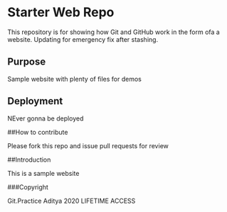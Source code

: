 # Starter Web Repo

This repository is for showing how Git and GitHub work
in the form ofa a website. Updating for emergency fix after stashing. 

## Purpose

Sample website with plenty of files for demos

## Deployment
NEver gonna be deployed 

##How to contribute 

Please fork this repo and issue pull requests for review

##Introduction 

This is a sample website

###Copyright 

Git.Practice Aditya 2020 LIFETIME ACCESS